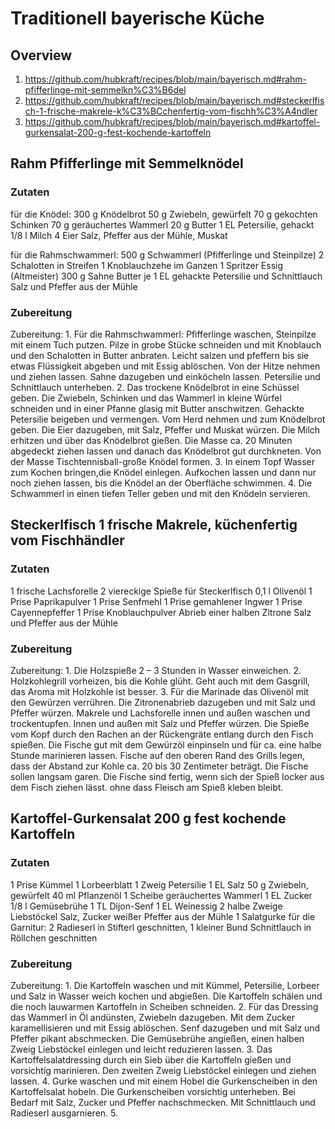 # Traditionell bayerische Küche
## Overview
1. https://github.com/hubkraft/recipes/blob/main/bayerisch.md#rahm-pfifferlinge-mit-semmelkn%C3%B6del
2. https://github.com/hubkraft/recipes/blob/main/bayerisch.md#steckerlfisch-1-frische-makrele-k%C3%BCchenfertig-vom-fischh%C3%A4ndler
3. https://github.com/hubkraft/recipes/blob/main/bayerisch.md#kartoffel-gurkensalat-200-g-fest-kochende-kartoffeln

## Rahm Pfifferlinge mit Semmelknödel
### Zutaten
für die Knödel: 300 g Knödelbrot 
50 g Zwiebeln, gewürfelt 
70 g gekochten Schinken 
70 g geräuchertes Wammerl 
20 g Butter 
1 EL Petersilie, gehackt 
1/8 l Milch 
4 Eier 
Salz, Pfeffer aus der Mühle, Muskat 

für die Rahmschwammerl: 500 g Schwammerl (Pfifferlinge und Steinpilze) 
2 Schalotten in Streifen 
1 Knoblauchzehe im Ganzen 
1 Spritzer Essig (Altmeister) 
300 g Sahne 
Butter 
je 1 EL gehackte Petersilie und Schnittlauch 
Salz und Pfeffer aus der Mühle 

### Zubereitung
Zubereitung: 1. Für die Rahmschwammerl: Pfifferlinge waschen, Steinpilze mit einem Tuch putzen. Pilze in grobe Stücke schneiden und mit Knoblauch und den Schalotten in Butter anbraten. Leicht salzen und pfeffern bis sie etwas Flüssigkeit abgeben und mit Essig ablöschen. Von der Hitze nehmen und ziehen lassen. Sahne dazugeben und einköcheln lassen. Petersilie und Schnittlauch unterheben. 
2. Das trockene Knödelbrot in eine Schüssel geben. Die Zwiebeln, Schinken und das Wammerl in kleine Würfel schneiden und in einer Pfanne glasig mit Butter anschwitzen. Gehackte Petersilie beigeben und vermengen. Vom Herd nehmen und zum Knödelbrot geben. Die Eier dazugeben, mit Salz, Pfeffer und Muskat würzen. Die Milch erhitzen und über das Knödelbrot gießen. Die Masse ca. 20 Minuten abgedeckt ziehen lassen und danach das Knödelbrot gut durchkneten. Von der Masse Tischtennisball-große Knödel formen. 
3. In einem Topf Wasser zum Kochen bringen,die Knödel einlegen. Aufkochen lassen und dann nur noch ziehen lassen, bis die Knödel an der Oberfläche schwimmen. 
4. Die Schwammerl in einen tiefen Teller geben und mit den Knödeln servieren. 

## Steckerlfisch 1 frische Makrele, küchenfertig vom Fischhändler
### Zutaten
1 frische Lachsforelle 
2 viereckige Spieße für Steckerlfisch 
0,1 l Olivenöl 
1 Prise Paprikapulver 
1 Prise Senfmehl 
1 Prise gemahlener Ingwer 
1 Prise Cayennepfeffer 
1 Prise Knoblauchpulver 
Abrieb einer halben Zitrone 
Salz und Pfeffer aus der Mühle 

### Zubereitung
Zubereitung: 1. Die Holzspieße 2 – 3 Stunden in Wasser einweichen. 
2. Holzkohlegrill vorheizen, bis die Kohle glüht. Geht auch mit dem Gasgrill, das Aroma mit Holzkohle ist besser. 
3. Für die Marinade das Olivenöl mit den Gewürzen verrühren. Die Zitronenabrieb dazugeben und mit Salz und Pfeffer würzen. Makrele und Lachsforelle innen und außen waschen und trockentupfen. Innen und außen mit Salz und Pfeffer würzen. Die Spieße vom Kopf durch den Rachen an der Rückengräte entlang durch den Fisch spießen. Die Fische gut mit dem Gewürzöl einpinseln und für ca. eine halbe Stunde marinieren lassen. Fische auf den oberen Rand des Grills legen, dass der Abstand zur Kohle ca. 20 bis 30 Zentimeter beträgt. Die Fische sollen langsam garen. Die Fische sind fertig, wenn sich der Spieß locker aus dem Fisch ziehen lässt. ohne dass Fleisch am Spieß kleben bleibt. 

## Kartoffel-Gurkensalat 200 g fest kochende Kartoffeln
### Zutaten
1 Prise Kümmel 
1 Lorbeerblatt 
1 Zweig Petersilie 
1 EL Salz 
50 g Zwiebeln, gewürfelt 
40 ml Pflanzenöl 
1 Scheibe geräuchertes Wammerl 
1 EL Zucker 
1/8 l Gemüsebrühe 
1 TL Dijon-Senf 
1 EL Weinessig 
2 halbe Zweige Liebstöckel 
Salz, Zucker weißer Pfeffer aus der Mühle 
1 Salatgurke 
für die Garnitur: 2 Radieserl in Stifterl geschnitten, 1 kleiner Bund Schnittlauch in Röllchen geschnitten 

### Zubereitung
Zubereitung: 1. Die Kartoffeln waschen und mit Kümmel, Petersilie, Lorbeer und Salz in Wasser weich kochen und abgießen. Die Kartoffeln schälen und die noch lauwarmen Kartoffeln in Scheiben schneiden. 
2. Für das Dressing das Wammerl in Öl andünsten, Zwiebeln dazugeben. Mit dem Zucker karamellisieren und mit Essig ablöschen. Senf dazugeben und mit Salz und Pfeffer pikant abschmecken. Die Gemüsebrühe angießen, einen halben Zweig Liebstöckel einlegen und leicht reduzieren lassen. 
3. Das Kartoffelsalatdressing durch ein Sieb über die Kartoffeln gießen und vorsichtig marinieren. Den zweiten Zweig Liebstöckel einlegen und ziehen lassen. 
4. Gurke waschen und mit einem Hobel die Gurkenscheiben in den Kartoffelsalat hobeln. Die Gurkenscheiben vorsichtig unterheben. Bei Bedarf mit Salz, Zucker und Pfeffer nachschmecken. Mit Schnittlauch und Radieserl ausgarnieren. 
5. 
